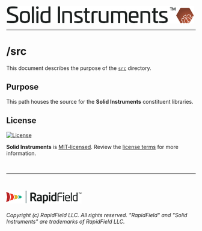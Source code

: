 <!--
Copyright (c) RapidField LLC. Licensed under the MIT License. See LICENSE.txt in the project root for license information.
-->

[![Solid Instruments logo](../SolidInstruments.Logo.Color.Transparent.500w.png)](../README.md)
- - -

# /src

This document describes the purpose of the [`src`]() directory.

## Purpose

This path houses the source for the **Solid Instruments** constituent libraries.

## License

[![License](https://img.shields.io/github/license/rapidfield/solid-instruments?style=flat&color=lightseagreen&label=license&logo=open-access&logoColor=lightgrey)](https://github.com/RapidField/solid-instruments/blob/master/LICENSE.txt)

**Solid Instruments** is [MIT-licensed](https://en.wikipedia.org/wiki/MIT_License). Review the [license terms](../LICENSE.txt) for more information.

<br />

- - -

<br />

[![RapidField logo](../RapidField.Logo.Color.Black.Transparent.200w.png)](https://www.rapidfield.com)

###### Copyright (c) RapidField LLC. All rights reserved. "RapidField" and "Solid Instruments" are trademarks of RapidField LLC.